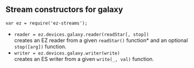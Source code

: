 ## Stream constructors for galaxy

`var ez = require('ez-streams');`

* `reader = ez.devices.galaxy.reader(readStar[, stop])`  
  creates an EZ reader from a given `readStar()` function* and an optional `stop([arg])` function.
* `writer = ez.devices.galaxy.writer(write)`  
  creates an ES writer from a given `write(_, val)` function.
